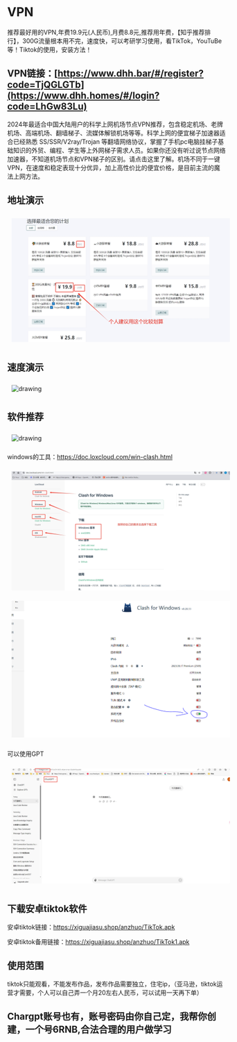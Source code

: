 # VPN
推荐最好用的VPN,年费19.9元(人民币),月费8.8元,推荐用年费，【知乎推荐排行】，300G流量根本用不完，速度快，可以考研学习使用，看TikTok，YouTuBe等！Tiktok的使用，安装方法！

## VPN链接：[https://www.dhh.bar/#/register?code=TjQGLGTb](https://www.dhh.homes/#/login?code=LhGw83Lu)

2024年最适合中国大陆用户的科学上网机场节点VPN推荐，包含稳定机场、老牌机场、高端机场、翻墙梯子、流媒体解锁机场等等。科学上网的便宜梯子加速器适合已经熟悉 SS/SSR/V2ray/Trojan 等翻墙网络协议，掌握了手机pc电脑挂梯子基础知识的外贸、编程、学生等上外网梯子需求人员。如果你还没有听过说节点网络加速器，不知道机场节点和VPN梯子的区别。请点击这里了解。机场不同于一键VPN，在速度和稳定表现十分优异，加上高性价比的便宜价格，是目前主流的魔法上网方法。

## 地址演示
<div>
  <img style="margin:10px" src="./02.png" alt="drawing" />
</div>

## 速度演示
<div>
  <img style="margin:10px" src="./05.png" alt="drawing" />
</div>

## 软件推荐
<div>
  <img style="margin:10px" src="./06.png" alt="drawing" />
</div>

windows的工具：https://doc.loxcloud.com/win-clash.html
<div>
  <img style="margin:10px" src="./8.png" alt="drawing" />
</div>
<div>
  <img style="margin:10px" src="./9.png" alt="drawing" />
</div>

可以使用GPT
<div>
  <img style="margin:10px" src="./10.png" alt="drawing" />
</div>

## 下载安卓tiktok软件

安卓tiktok链接：https://xiguajiasu.shop/anzhuo/TikTok.apk

安卓tiktok备用链接：https://xiguajiasu.shop/anzhuo/TikTok1.apk

## 使用范围
tiktok只能观看，不能发布作品，发布作品需要独立，住宅ip，（亚马逊，tiktok运营才需要，个人可以自己弄一个月20左右人民币，可以试用一天再下单）
##  Chargpt账号也有，账号密码由你自己定，我帮你创建，一个号6RNB,合法合理的用户做学习
